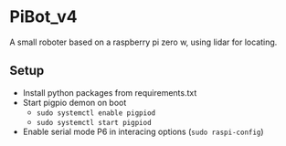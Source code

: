 # PiBot_v4
A small roboter based on a raspberry pi zero w, using lidar for locating.

## Setup

- Install python packages from requirements.txt
- Start pigpio demon on boot
    - `sudo systemctl enable pigpiod`
    - `sudo systemctl start pigpiod`
- Enable serial mode P6 in interacing options (`sudo raspi-config`)